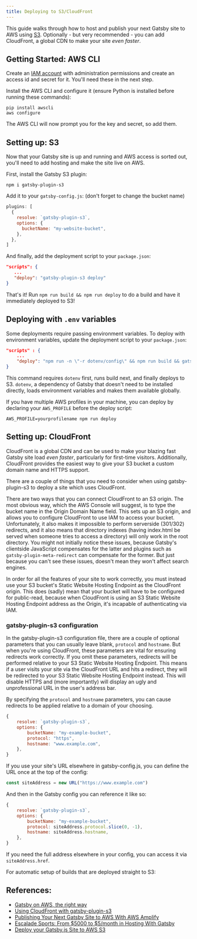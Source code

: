 ```yaml
---
title: Deploying to S3/CloudFront
---
```


This guide walks through how to host and publish your next Gatsby site to AWS using [S3](https://aws.amazon.com/s3/).
Optionally - but very recommended - you can add CloudFront, a global CDN to make your site _even faster_.

## Getting Started: AWS CLI

Create an [IAM account](https://console.aws.amazon.com/iam/home?#) with administration permissions and create an access id and secret for it.
You'll need these in the next step.

Install the AWS CLI and configure it (ensure Python is installed before running these commands):

```shell
pip install awscli
aws configure
```

The AWS CLI will now prompt you for the key and secret, so add them.

## Setting up: S3

Now that your Gatsby site is up and running and AWS access is sorted out, you'll need to add hosting and make the site live on AWS.

First, install the Gatsby S3 plugin:

```shell
npm i gatsby-plugin-s3
```

Add it to your `gatsby-config.js`: (don't forget to change the bucket name)

```javascript:title=gatsby-config.js
plugins: [
  {
    resolve: `gatsby-plugin-s3`,
    options: {
      bucketName: "my-website-bucket",
    },
  },
]
```

And finally, add the deployment script to your `package.json`:

```json:title=package.json
"scripts": {
   ...
   "deploy": "gatsby-plugin-s3 deploy"
}
```

That's it!
Run `npm run build && npm run deploy` to do a build and have it immediately deployed to S3!

## Deploying with `.env` variables

Some deployments require passing environment variables. To deploy with environment variables, update the deployment script to your `package.json`:

```json:title=package.json
"scripts" : {
    ...
    "deploy": "npm run -n \"-r dotenv/config\" && npm run build && gatsby-plugin-s3 deploy"
}
```

This command requires `dotenv` first, runs build next, and finally deploys to S3. `dotenv`, a dependency of Gatsby that doesn't need to be installed directly, loads environment variables and makes them available globally.

If you have multiple AWS profiles in your machine, you can deploy by declaring your `AWS_PROFILE` before the deploy script:

```shell
AWS_PROFILE=yourprofilename npm run deploy
```

## Setting up: CloudFront

CloudFront is a global CDN and can be used to make your blazing fast Gatsby site load _even faster_, particularly for first-time visitors. Additionally, CloudFront provides the easiest way to give your S3 bucket a custom domain name and HTTPS support.

There are a couple of things that you need to consider when using gatsby-plugin-s3 to deploy a site which uses CloudFront.

There are two ways that you can connect CloudFront to an S3 origin. The most obvious way, which the AWS Console will suggest, is to type the bucket name in the Origin Domain Name field. This sets up an S3 origin, and allows you to configure CloudFront to use IAM to access your bucket. Unfortunately, it also makes it impossible to perform serverside (301/302) redirects, and it also means that directory indexes (having index.html be served when someone tries to access a directory) will only work in the root directory. You might not initially notice these issues, because Gatsby's clientside JavaScript compensates for the latter and plugins such as `gatsby-plugin-meta-redirect` can compensate for the former. But just because you can't see these issues, doesn't mean they won't affect search engines.

In order for all the features of your site to work correctly, you must instead use your S3 bucket's Static Website Hosting Endpoint as the CloudFront origin. This does (sadly) mean that your bucket will have to be configured for public-read, because when CloudFront is using an S3 Static Website Hosting Endpoint address as the Origin, it's incapable of authenticating via IAM.

### gatsby-plugin-s3 configuration

In the gatsby-plugin-s3 configuration file, there are a couple of optional parameters that you can usually leave blank, `protocol` and `hostname`. But when you're using CloudFront, these parameters are vital for ensuring redirects work correctly. If you omit these parameters, redirects will be performed relative to your S3 Static Website Hosting Endpoint. This means if a user visits your site via the CloudFront URL and hits a redirect, they will be redirected to your S3 Static Website Hosting Endpoint instead. This will disable HTTPS and (more importantly) will display an ugly and unprofessional URL in the user's address bar.

By specifying the `protocol` and `hostname` parameters, you can cause redirects to be applied relative to a domain of your choosing.

```javascript:title=gatsby-config.js
{
    resolve: `gatsby-plugin-s3`,
    options: {
        bucketName: "my-example-bucket",
        protocol: "https",
        hostname: "www.example.com",
    },
}
```

If you use your site's URL elsewhere in gatsby-config.js, you can define the URL once at the top of the config:

```javascript:title=gatsby-config.js
const siteAddress = new URL("https://www.example.com")
```

And then in the Gatsby config you can reference it like so:

```javascript:title=gatsby-config.js
{
    resolve: `gatsby-plugin-s3`,
    options: {
        bucketName: "my-example-bucket",
        protocol: siteAddress.protocol.slice(0, -1),
        hostname: siteAddress.hostname,
    },
}
```

If you need the full address elsewhere in your config, you can access it via `siteAddress.href`.

<CloudCallout>
  For automatic setup of builds that are deployed straight to S3:
</CloudCallout>

## References:

- [Gatsby on AWS, the right way](https://blog.joshwalsh.me/aws-gatsby/)
- [Using CloudFront with gatsby-plugin-s3](https://github.com/jariz/gatsby-plugin-s3/blob/master/recipes/with-cloudfront.md)
- [Publishing Your Next Gatsby Site to AWS With AWS Amplify](/blog/2018-08-24-gatsby-aws-hosting/)
- [Escalade Sports: From $5000 to $5/month in Hosting With Gatsby](/blog/2018-06-14-escalade-sports-from-5000-to-5-in-hosting/)
- [Deploy your Gatsby.js Site to AWS S3](https://benenewton.com/deploy-your-gatsby-js-site-to-aws-s-3)
